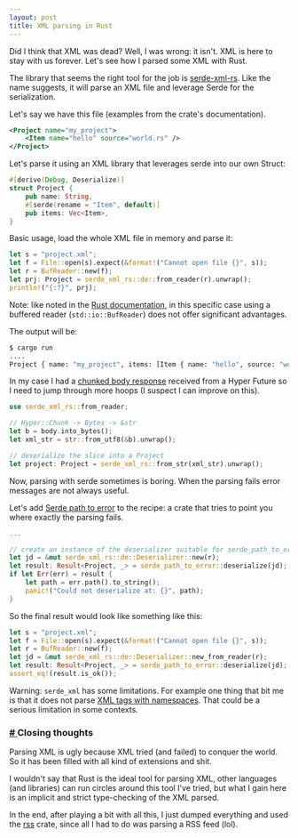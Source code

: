```yaml
---
layout: post
title: XML parsing in Rust
---
```


Did I think that XML was dead? Well, I was wrong: it isn't. XML is here to stay with us forever. Let's see how I parsed some XML with Rust.

The library that seems the right tool for the job is [serde-xml-rs](https://github.com/RReverser/serde-xml-rs). Like the name suggests, it will parse an XML file and leverage Serde for the serialization.

Let's say we have this file (examples from the crate's documentation).

``` xml
<Project name="my_project">
    <Item name="hello" source="world.rs" />
</Project>
```

Let's parse it using an XML library that leverages serde into our own Struct:

``` rust
#[derive(Debug, Deserialize)]
struct Project {
    pub name: String,
    #[serde(rename = "Item", default)]
    pub items: Vec<Item>,
}
```

Basic usage, load the whole XML file in memory and parse it:

``` rust
let s = "project.xml";
let f = File::open(s).expect(&format!("Cannot open file {}", s));
let r = BufReader::new(f);
let prj: Project = serde_xml_rs::de::from_reader(r).unwrap();
println!("{:?}", prj);
```

Note: like noted in the [Rust documentation](https://doc.rust-lang.org/std/io/struct.BufReader.html), in this specific case using a buffered reader (`std::io::BufReader`) does not offer significant advantages.

The output will be:

``` bash
$ cargo run
....
Project { name: "my_project", items: [Item { name: "hello", source: "world.rs" }] }
```

In my case I had a [chunked body response](https://docs.rs/hyper/0.12.33/hyper/struct.Body.html) received from a Hyper Future so I need to jump through more hoops (I suspect I can improve on this).

``` rust
use serde_xml_rs::from_reader;

// Hyper::Chunk -> Bytes -> &str
let b = body.into_bytes();
let xml_str = str::from_utf8(&b).unwrap();

// deserialize the slice into a Project
let project: Project = serde_xml_rs::from_str(xml_str).unwrap();
```

Now, parsing with serde sometimes is boring. When the parsing fails error messages are not always useful.

Let's add [Serde path to error](https://github.com/dtolnay/path-to-error) to the recipe: a crate that tries to point you where exactly the parsing fails.

``` rust
...

// create an instance of the deserializer suitable for serde_path_to_error
let jd = &mut serde_xml_rs::de::Deserializer::new(r);
let result: Result<Project, _> = serde_path_to_error::deserialize(jd);
if let Err(err) = result {
    let path = err.path().to_string();
    panic!("Could not deserialize at: {}", path);
}
```

So the final result would look like something like this:

``` rust
let s = "project.xml";
let f = File::open(s).expect(&format!("Cannot open file {}", s));
let r = BufReader::new(f);
let jd = &mut serde_xml_rs::de::Deserializer::new_from_reader(r);
let result: Result<Project, _> = serde_path_to_error::deserialize(jd);
assert_eq!(result.is_ok());
```

Warning: `serde_xml` has some limitations. For example one thing that bit me is that it does not parse [XML tags with namespaces](https://github.com/RReverser/serde-xml-rs/issues/64). That could be a serious limitation in some contexts.

### <a id="part_3" href="#part_3" class="header-anchor"># </a>Closing thoughts

Parsing XML is ugly because XML tried (and failed) to conquer the world. So it has been filled with all kind of extensions and shit.

I wouldn't say that Rust is the ideal tool for parsing XML, other languages (and libraries) can run circles around this tool I've tried, but what I gain here is an implicit and strict type-checking of the XML parsed.

In the end, after playing a bit with all this, I just dumped everything and used the [rss](https://docs.rs/rss/1.8.0/rss) crate, since all I had to do was parsing a RSS feed (lol).
